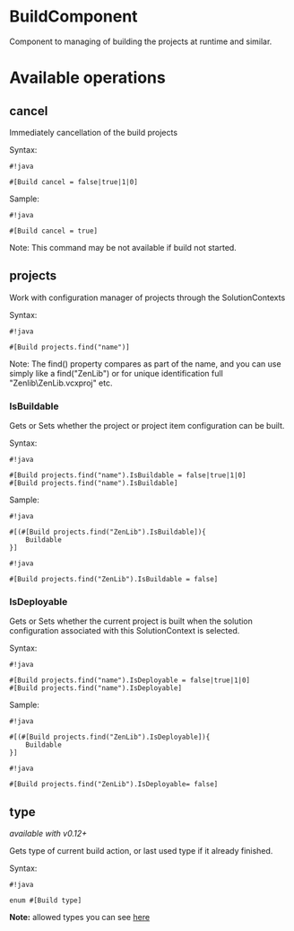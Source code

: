 # BuildComponent #

Component to managing of building the projects at runtime and similar.

# Available operations #

## cancel ##
Immediately cancellation of the build projects

Syntax:

```
#!java

#[Build cancel = false|true|1|0]
```

Sample:

```
#!java

#[Build cancel = true]
```

Note: This command may be not available if build not started.

## projects ##

Work with configuration manager of projects through the SolutionContexts

Syntax:

```
#!java

#[Build projects.find("name")]
```

Note: The find() property compares as part of the name, and you can use simply like a find("ZenLib") or for unique identification full "Zenlib\ZenLib.vcxproj" etc.

### IsBuildable ####
Gets or Sets whether the project or project item configuration can be built.

Syntax:

```
#!java

#[Build projects.find("name").IsBuildable = false|true|1|0]
#[Build projects.find("name").IsBuildable]
```

Sample:

```
#!java

#[(#[Build projects.find("ZenLib").IsBuildable]){
    Buildable
}]
```

```
#!java

#[Build projects.find("ZenLib").IsBuildable = false]
```


### IsDeployable ###
Gets or Sets whether the current project is built when the solution configuration associated with this SolutionContext is selected.


Syntax:

```
#!java

#[Build projects.find("name").IsDeployable = false|true|1|0]
#[Build projects.find("name").IsDeployable]
```

Sample:

```
#!java

#[(#[Build projects.find("ZenLib").IsDeployable]){
    Buildable
}]
```

```
#!java

#[Build projects.find("ZenLib").IsDeployable= false]
```

## type

*available with v0.12+*

Gets type of current build action, or last used type if it already finished.

Syntax:

```
#!java

enum #[Build type]
```

**Note:** allowed types you can see [here](https://bitbucket.org/3F/vssolutionbuildevent/src/master/Bridge/BuildType.cs)